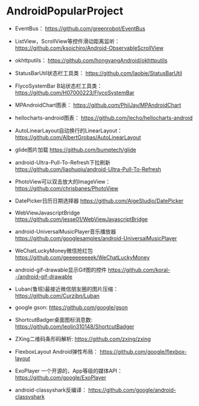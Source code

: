 # AndroidPopularProject

* EventBus：
https://github.com/greenrobot/EventBus

* ListView，ScrollView等控件滑动距离监听：
https://github.com/ksoichiro/Android-ObservableScrollView

* okhttputils：
https://github.com/hongyangAndroid/okhttputils

* StatusBarUtil状态栏工具类：
https://github.com/laobie/StatusBarUtil

* FlycoSystemBar B站状态栏工具类：
https://github.com/H07000223/FlycoSystemBar

* MPAndroidChart图表：
https://github.com/PhilJay/MPAndroidChart

* hellocharts-android图表：
https://github.com/lecho/hellocharts-android

* AutoLinearLayout自动换行的LinearLayout：
https://github.com/AlbertGrobas/AutoLinearLayout

* glide图片加载
https://github.com/bumptech/glide

* android-Ultra-Pull-To-Refresh下拉刷新
https://github.com/liaohuqiu/android-Ultra-Pull-To-Refresh

* PhotoView可以双击放大的ImageView：
https://github.com/chrisbanes/PhotoView

* DatePicker日历日期选择器
https://github.com/AigeStudio/DatePicker

* WebViewJavascriptBridge
https://github.com/jesse01/WebViewJavascriptBridge

* android-UniversalMusicPlayer音乐播放器
https://github.com/googlesamples/android-UniversalMusicPlayer

* WeChatLuckyMoney微信抢红包
https://github.com/geeeeeeeeek/WeChatLuckyMoney

* android-gif-drawable显示Gif图的控件
https://github.com/koral--/android-gif-drawable

* Luban(鲁班)最接近微信朋友圈的图片压缩：
https://github.com/Curzibn/Luban

* google gson:
https://github.com/google/gson

* ShortcutBadger桌面图标消息数:
https://github.com/leolin310148/ShortcutBadger

* ZXing二维码条形码解析:
https://github.com/zxing/zxing


* FlexboxLayout Android弹性布局：
https://github.com/google/flexbox-layout

* ExoPlayer 一个开源的，App等级的媒体API：
https://github.com/google/ExoPlayer

* android-classyshark反编译：
https://github.com/google/android-classyshark







